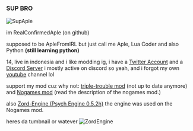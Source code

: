 ### SUP BRO
![SupAple](https://user-images.githubusercontent.com/92934617/159110748-b7d01c1c-82f5-4b47-abb7-70bc5b1ccdcb.png)

im RealConfirmedAple (on github)

supposed to be ApleFromIRL but just call me Aple,
Lua Coder and also Python **(still learning python)** 

14, live in indonesia and i like modding ig,
i have a [Twitter Account](https://twitter.com/ApleFromIRL_) and a [Discord Server](https://discord.gg/RsyurVnMA3) i mostly active on discord so yeah, and i forgot my own [youtube](https://www.youtube.com/channel/UC1RVhiCCOTbHGaZnrYrQ7VQ) channel lol

support my mod cuz why not: [triple-trouble mod](https://gamebanana.com/mods/349754) (not up to date anymore) and [Nogames mod](https://gamebanana.com/mods/357519) (read the description of the nogames mod.)

also [Zord-Engine (Psych Engine 0.5.2h)](https://github.com/RealConfirmedAple/Zord-Engine) the engine was used on the Nogames mod.

heres da tumbnail or watever
![ZordEngine](https://user-images.githubusercontent.com/92934617/159111323-543692be-c244-460b-ad9a-85b2480fc060.png)
